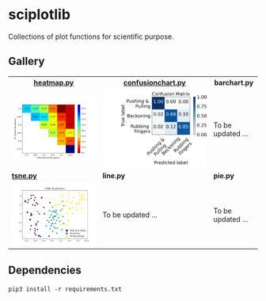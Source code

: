 # sciplotlib

Collections of plot functions for scientific purpose. 

## Gallery

<table>
  <tr>
    <th><a href="./src/heatmap.py">heatmap.py</a></th>
    <th><a href="./src/confusionchart.py">confusionchart.py</a></th>
    <th>barchart.py</th>
  </tr>
  <tr>
    <td><img src="./src/example/heatmap.png" alt="heatmap"></td>
    <td><img src="./src/example/confusion_matrix.png" alt="confusion matrix"></td>
    <td>To be updated ...</td>
  </tr>
  <tr>
    <td><strong><a href="./src/tsne.py" alt="tsne">tsne.py</a></strong></td>
    <td><strong>line.py</strong></td>
    <td><strong>pie.py</strong></td>
  </tr>
  <tr>
    <td><img src="./src/example/tsne.png" alt="tsne"></td>
    <td>To be updated ...</td>
    <td>To be updated ...</td>
  </tr>
</table>

## Dependencies

```
pip3 install -r requirements.txt
```